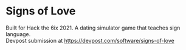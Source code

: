 # Signs of Love
Built for Hack the 6ix 2021. A dating simulator game that teaches sign language.  
Devpost submission at https://devpost.com/software/signs-of-love
